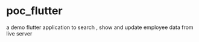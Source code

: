 # poc_flutter
a demo flutter application to search , show and update employee data from live server
